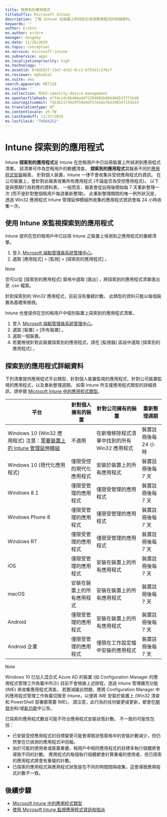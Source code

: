 ```yaml
---
title: 探索到的應用程式
titleSuffix: Microsoft Intune
description: 了解 Intune 在裝置上所找到已偵測應用程式的詳細資料。
keywords: ''
author: Erikre
ms.author: erikre
manager: dougeby
ms.date: 11/26/2019
ms.topic: conceptual
ms.service: microsoft-intune
ms.subservice: apps
ms.localizationpriority: high
ms.technology: ''
ms.assetid: 07dd262f-13e7-4cb2-9cc2-b755d1c276cf
ms.reviewer: mghadial
ms.suite: ems
search.appverid: MET150
ms.custom: ''
ms.collection: M365-identity-device-management
ms.openlocfilehash: eff4ccdc8b40da4d72394001b88446653ff71bd0
ms.sourcegitcommit: 73b362173929f59e9df57e54e76d19834f155433
ms.translationtype: HT
ms.contentlocale: zh-TW
ms.lasthandoff: 11/27/2019
ms.locfileid: "74564252"
---
```

# <a name="intune-discovered-apps"></a>Intune 探索到的應用程式

Intune **探索到的應用程式**是 Intune 在您租用戶中已註冊裝置上所偵測到應用程式清單。 該清單可作為您租用戶的軟體清查。 **探索到的應用程式**其報表不同於[應用程式安裝](apps-monitor.md)報表。 針對個人裝置，Intune 一律不會收集非受控應用程式的資訊。 在公司裝置上，會針對此報表收集所有應用程式 (不論是否為受控應用程式)。 以下是與預期行為對應的資料表。 一般而言，報表會從註冊後開始每 7 天重新整理一次 (而不是針對整個租用戶每週重新整理)。 此重新整理期間的唯一例外狀況是，透過 Win32 應用程式 Intune 管理延伸模組所收集的應用程式資訊會每 24 小時收集一次。

## <a name="monitor-discovered-apps-with-intune"></a>使用 Intune 來監視探索到的應用程式

Intune 提供在您的租用戶中已註冊 Intune 之裝置上偵測到之應用程式的彙總清單。

1. 登入 [Microsoft 端點管理員系統管理中心](https://go.microsoft.com/fwlink/?linkid=2109431)。
2. 選取 [應用程式]   > [監視]   > [探索到的應用程式]  。

>[!NOTE]
>您可以從 [探索到的應用程式]  窗格中選取 [匯出]  ，將探索到的應用程式清單匯出至 .csv 檔案。
>
>針對探索到的 Win32 應用程式，目前沒有彙總計數。 此類型的資料只能以每個裝置為基礎來檢視。

Intune 也會提供在您的租用戶中個別裝置上探索到的應用程式清單。

1. 登入 [Microsoft 端點管理員系統管理中心](https://go.microsoft.com/fwlink/?linkid=2109431)。
2. 選取 [裝置]   > [所有裝置]  。
3. 選取一個裝置。
4. 若要檢視針對此裝置探索到的應用程式，請在 [監視器]  區段中選取 [探索到的應用程式]  。

## <a name="details-of-discovered-apps"></a>探索到的應用程式詳細資料

下列清單提供應用程式平台類型、針對個人裝置監視的應用程式、針對公司裝置監視的應用程式，以及重新整理週期。 如需 Intune 所支援應用程式類型的詳細資訊，請參閱 [Microsoft Intune 中的應用程式類型](apps-add.md#app-types-in-microsoft-intune)。

| 平台 | 針對個人擁有的裝置 | 針對公司擁有的裝置 | 重新整理週期 |
|------------------------------------------------------------------------|----------------------------------|--------------------------------------------------|---------------------------------------|
| Windows 10 (Win32 應用程式) 注意：[需要裝置上的 Intune 管理延伸模組](intune-management-extension.md) | 不適用 | 在新增移除程式清單中找到的所有 Win32 應用程式 | 裝置註冊後每 24 小時 |
| Windows 10 (現代化應用程式) | 僅限受控的現代化應用程式 | 安裝於裝置上的所有應用程式 | 裝置註冊後每 7 天 |
| Windows 8.1 | 僅限受管理的應用程式 | 僅限受管理的應用程式 | 裝置註冊後每 7 天 |
| Windows Phone 8 | 僅限受管理的應用程式 | 僅限受管理的應用程式 | 裝置註冊後每 7 天 |
| Windows RT | 僅限受管理的應用程式 | 僅限受管理的應用程式 | 裝置註冊後每 7 天 |
| iOS | 僅限受管理的應用程式 | 安裝在裝置上的所有應用程式 | 裝置註冊後每 7 天 |
| macOS | 安裝在裝置上的所有應用程式 | 安裝在裝置上的所有應用程式 | 裝置註冊後每 7 天 |
| Android | 僅限受管理的應用程式 | 安裝在裝置上的所有應用程式 | 裝置註冊後每 7 天 |
| Android 企業 | 僅限受管理的應用程式 | 僅限在工作設定檔中安裝的應用程式 | 裝置註冊後每 7 天 |

> [!NOTE]
> Windows 10 已加入混合式 Azure AD 的裝置 (如 Configuration Manager 的應用程式管理工作負載中所示) 目前不會根據上述排程，透過 Intune 管理擴充功能 (IME) 來收集應用程式清查。 若要減緩此問題，應將 Configuration Manager 中的應用程式管理工作負載切換至 Intune，以便將 IME 安裝於裝置上 (Win32 清查和 PowerShell 部署都需要 IME)。 請注意，此行為的任何變更或更新，都會在[開發中](../fundamentals/in-development.md)和/或[新功能](../fundamentals/whats-new.md)中公告。

已探索的應用程式數目可能不符合應用程式安裝狀態計數。 不一致的可能性包括：

- 已安裝受控應用程式的目標變更可能會導致狀態窗格中的安裝計數減少，但仍然會在已偵測的應用程式中回報。
- 由於可能的使用者或裝置重疊，租用戶中相同應用程式的目標多執行個體將會導致不同的計數。 應用程式的每個執行個體都會計算重複的使用者，但已探索的應用程式將會有重複的計數。
- 已探索的應用程式與應用程式狀態是在不同的時間間隔收集，這會導致應用程式計數不一致。

## <a name="next-steps"></a>後續步驟

- [Microsoft Intune 中的應用程式類型](apps-add.md#app-types-in-microsoft-intune)
- [使用 Microsoft Intune 監視應用程式資訊和指派](apps-monitor.md)

